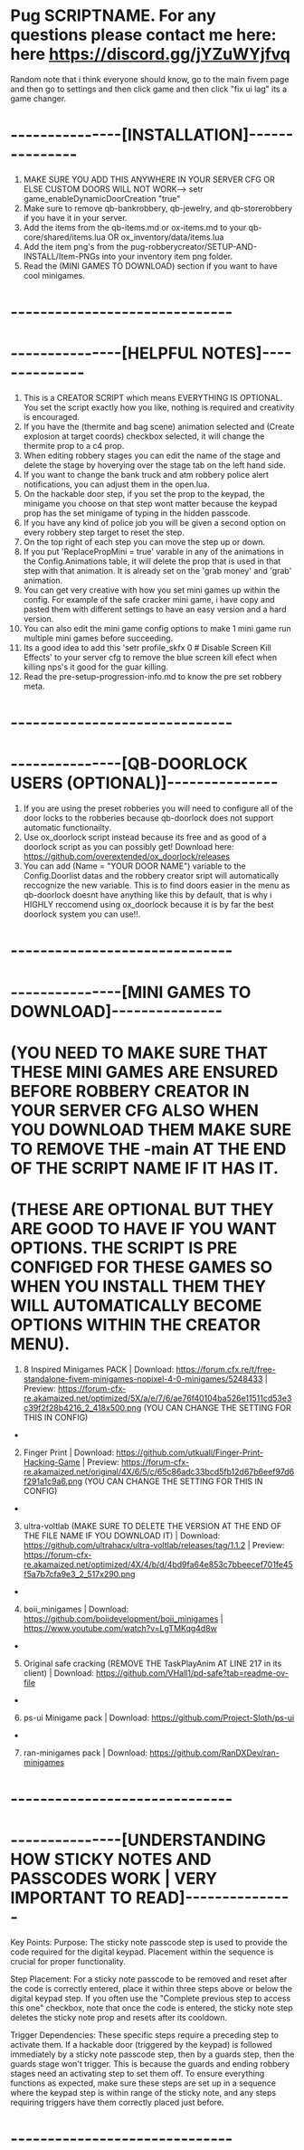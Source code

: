 # Pug SCRIPTNAME. For any questions please contact me here: here https://discord.gg/jYZuWYjfvq

Random note that i think everyone should know, go to the main fivem page and then go to settings and then click game and then click "fix ui lag" its a game changer.
# ---------------[INSTALLATION]---------------
1. MAKE SURE YOU ADD THIS ANYWHERE IN YOUR SERVER CFG OR ELSE CUSTOM DOORS WILL NOT WORK-->   setr game_enableDynamicDoorCreation "true" 
2. Make sure to remove qb-bankrobbery, qb-jewelry, and qb-storerobbery if you have it in your server.
3. Add the items from the qb-items.md or ox-items.md to your qb-core/shared/items.lua OR ox_inventory/data/items.lua
4. Add the item png's from the pug-robberycreator/SETUP-AND-INSTALL/Item-PNGs into your inventory item png folder.
5. Read the (MINI GAMES TO DOWNLOAD) section if you want to have cool minigames.
# ------------------------------


# ---------------[HELPFUL NOTES]--------------
1. This is a CREATOR SCRIPT which means EVERYTHING IS OPTIONAL. You set the script exactly how you like, nothing is required and creativity is encouraged.
2. If you have the (thermite and bag scene) animation selected and (Create explosion at target coords) checkbox selected, it will change the thermite prop to a c4 prop.
3. When editing robbery stages you can edit the name of the stage and delete the stage by hoverying over the stage tab on the left hand side.
4. If you want to change the bank truck and atm robbery police alert notifications, you can adjust them in the open.lua.
5. On the hackable door step, if you set the prop to the keypad, the minigame you choose on that step wont matter because the keypad prop has the set minigame of typing in the hidden passcode.
6. If you have any kind of police job you will be given a second option on every robbery step target to reset the step.
7. On the top right of each step you can move the step up or down.
8. If you put 'ReplacePropMini = true' varable in any of the animations in the Config.Animations table, it will delete the prop that is used in that step with that animation. It is already set on the 'grab money' and 'grab' animation.
9. You can get very creative with how you set mini games up within the config. For example of the safe cracker mini game, i have copy and pasted them with different settings to have an easy version and a hard version.
10. You can also edit the mini game config options to make 1 mini game run multiple mini games before succeeding.
11. Its a good idea to add this 'setr profile_skfx 0 # Disable Screen Kill Effects' to your server cfg to remove the blue screen kill efect when killing nps's it good for the guar killing.
12. Read the pre-setup-progression-info.md to know the pre set robbery meta.
# ------------------------------


# ---------------[QB-DOORLOCK USERS (OPTIONAL)]---------------
1. If you are using the preset robberies you will need to configure all of the door locks to the robberies because qb-doorlock does not support automatic functionailty.
2. Use ox_doorlock script instead because its free and as good of a doorlock script as you can possibly get! Download here: https://github.com/overextended/ox_doorlock/releases
2. You can add (Name = "YOUR DOOR NAME") variable to the Config.Doorlist datas and the robbery creator sript will automatically reccognize the new variable. This is to find doors easier in the menu as qb-doorlock doesnt have anything like this by default, that is why i HIGHLY reccomend using ox_doorlock because it is by far the best doorlock system you can use!!.
# ------------------------------


# ---------------[MINI GAMES TO DOWNLOAD]---------------
# (YOU NEED TO MAKE SURE THAT THESE MINI GAMES ARE ENSURED BEFORE ROBBERY CREATOR IN YOUR SERVER CFG ALSO WHEN YOU DOWNLOAD THEM MAKE SURE TO REMOVE THE -main AT THE END OF THE SCRIPT NAME IF IT HAS IT.
# (THESE ARE OPTIONAL BUT THEY ARE GOOD TO HAVE IF YOU WANT OPTIONS. THE SCRIPT IS PRE CONFIGED FOR THESE GAMES SO WHEN YOU INSTALL THEM THEY WILL AUTOMATICALLY BECOME OPTIONS WITHIN THE CREATOR MENU).
1. 8 Inspired Minigames PACK | Download: https://forum.cfx.re/t/free-standalone-fivem-minigames-nopixel-4-0-minigames/5248433 | Preview: https://forum-cfx-re.akamaized.net/optimized/5X/a/e/7/6/ae76f40104ba526e11511cd53e3c39f2f28b4216_2_418x500.png (YOU CAN CHANGE THE SETTING FOR THIS IN CONFIG)
-
2. Finger Print | Download: https://github.com/utkuali/Finger-Print-Hacking-Game | Preview: https://forum-cfx-re.akamaized.net/original/4X/6/5/c/65c86adc33bcd5fb12d67b6eef97d6f291a1c9a6.png (YOU CAN CHANGE THE SETTING FOR THIS IN CONFIG)
-
3. ultra-voltlab (MAKE SURE TO DELETE THE VERSION AT THE END OF THE FILE NAME IF YOU DOWNLOAD IT) | Download: https://github.com/ultrahacx/ultra-voltlab/releases/tag/1.1.2 | Preview: https://forum-cfx-re.akamaized.net/optimized/4X/4/b/d/4bd9fa64e853c7bbeecef701fe45f5a7b7cfa9e3_2_517x290.png
-
4. boii_minigames | Download: https://github.com/boiidevelopment/boii_minigames | https://www.youtube.com/watch?v=LgTMKqg4d8w
-
5. Original safe cracking (REMOVE THE TaskPlayAnim AT LINE 217 in its client) | Download: https://github.com/VHall1/pd-safe?tab=readme-ov-file
-
6. ps-ui Minigame pack | Download: https://github.com/Project-Sloth/ps-ui
-
7. ran-minigames pack | Download: https://github.com/RanDXDev/ran-minigames
# ------------------------------


# ---------------[UNDERSTANDING HOW STICKY NOTES AND PASSCODES WORK | VERY IMPORTANT TO READ]---------------
Key Points:
Purpose: The sticky note passcode step is used to provide the code required for the digital keypad. Placement within the sequence is crucial for proper functionality.

Step Placement:
For a sticky note passcode to be removed and reset after the code is correctly entered, place it within three steps above or below the digital keypad step.
If you often use the "Complete previous step to access this one" checkbox, note that once the code is entered, the sticky note step deletes the sticky note prop and resets after its cooldown.

Trigger Dependencies:
These specific steps require a preceding step to activate them.
If a hackable door (triggered by the keypad) is followed immediately by a sticky note passcode step, then by a guards step, then the guards stage won't trigger. This is because the guards and ending robbery stages need an activating step to set them off.
To ensure everything functions as expected, make sure these steps are set up in a sequence where the keypad step is within range of the sticky note, and any steps requiring triggers have them correctly placed just before.
# ------------------------------
